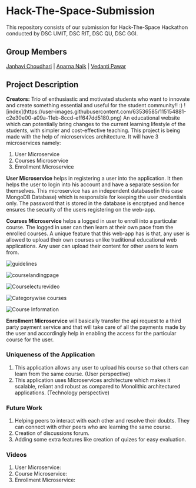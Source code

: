 # Hack-The-Space-Submission

This repository consists of our submission for Hack-The-Space Hackathon conducted by DSC UMIT, DSC RIT, DSC QU, DSC GGI.
<h2>Group Members</h2>

[Janhavi Choudhari](https://github.com/Janhavikc)   |  [Aparna Naik](https://github.com/aparna0522)   |   [Vedanti Pawar](https://github.com/vedantipawar)

<h2>Project Description</h2>
<b>Creators:</b> Trio of enthusiastic and motivated students who want to innovate and create something essential and useful for the student community!! :)
![index](https://user-images.githubusercontent.com/63536585/115154881-c2e30e00-a09a-11eb-8ccd-eff647dd5180.png)
An educational website which can potentially bring changes to the current learning lifestyle of the students, with simpler and cost-effective teaching. This project is being made with the help of microservices architecture. It will have 3 microservices namely:

1. User Microservice
2. Courses Microservice
3. Enrollment Microservice

<b>User Microservice</b> helps in registering a user into the application. It then helps the user to login into his account and have a separate session for themselves. This microservice has an independent database(in this case MongoDB Database) which is responsible for keeping the user credentials only. The password that is stored in the database is encrptyed and hence ensures the security of the users registering on the web-app.  

<b>Courses Microservice</b> helps a logged in user to enroll into a particular course. The logged in user can then learn at their own pace from the enrolled courses. A unique feature that this web-app has is that, any user is allowed to upload their own courses unlike traditional educational web applications. Any user can upload their content for other users to learn from. 

![guidelines](https://user-images.githubusercontent.com/63536585/115154936-1b1a1000-a09b-11eb-8cb0-f1ae22ac3347.png)

![courselandingpage](https://user-images.githubusercontent.com/63536585/115154916-f58d0680-a09a-11eb-8554-fd29dbe21cfc.png)

![Courselecturevideo](https://user-images.githubusercontent.com/63536585/115154971-47ce2780-a09b-11eb-8697-8ec764178a6e.png)

![Categorywise courses](https://user-images.githubusercontent.com/63536585/115154992-659b8c80-a09b-11eb-9d00-494ae7967ad5.png)

![Course Information](https://user-images.githubusercontent.com/63536585/115155031-9380d100-a09b-11eb-959d-d73213086e4e.png)

<b>Enrollment Microservice</b> will basically transfer the api request to a third party payment service and that will take care of all the payments made by the user and accordingly help in enabling the access for the particular course for the user.

<h3>Uniqueness of the Application</h3>

1. This application allows any user to upload his course so that others can learn from the same course. (User perspective)
2. This application uses Microservices architecture which makes it scalable, reliant and robust as compared to Monolithic architectured applications. (Technology perspective)

<h3>Future Work</h3>

1. Helping peers to interact with each other and resolve their doubts. They can connect with other peers who are learning the same course. 
2. Creation of discussions forum. 
3. Adding some extra features like creation of quizes for easy evaluation. 

<h3>Videos</h3>

1. User Microservice: 
2. Course Microservice:
3. Enrollment Microservice:
